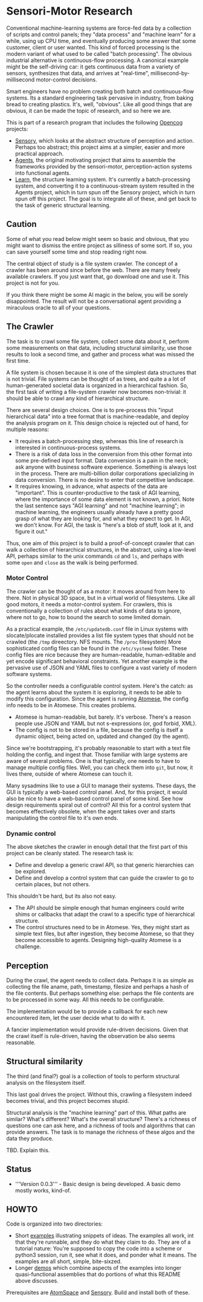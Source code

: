 Sensori-Motor Research
======================
Conventional machine-learning systems are force-fed data by a collection
of scripts and control panels; they "data process" and "machine learn"
for a while, using up CPU time, and eventually producing some answer
that some customer, client or user wanted. This kind of forced
processing is the modern variant of what used to be called "batch
processing". The obvious industrial alternative is continuous-flow
processing. A canonical example might be the self-driving car: it gets
continuous data from a variety of sensors, synthesizes that data, and
arrives at "real-time", millisecond-by-millisecond motor-control
decisions.

Smart engineers have no problem creating both batch and continuous-flow
systems. Its a standard engineering task pervasive in industry, from
baking bread to creating plastics. It's, well, "obvious". Like all good
things that are obvious, it can be made the topic of research, and so
here we are.

This is part of a research program that includes the following
[Opencog](https://github.com/opencog/) projects:
* [Sensory](https://github.com/opencog/sensory), which looks at the
  abstract structure of perception and action. Perhaps too abstract;
  this project aims at a simpler, easier and more practical approach.
* [Agents](https://github.com/opencog/agents), the original motivating
  project that aims to assemble the frameworks provided by the
  sensori-motor, perception-action systems into functional agents.
* [Learn](https://github.com/opencog/learn), the structure learning
  system. It's currently a batch-processing system, and converting it
  to a continuous-stream system resulted in the Agents project, which
  in turn spun off the Sensory project, which in turn spun off this
  project. The goal is to integrate all of these, and get back to the
  task of generic structural learning.

Caution
-------
Some of what you read below might seem so basic and obvious, that you
might want to dismiss the entire project as silliness of some sort.
If so, you can save yourself some time and stop reading right now.

The central object of study is a file system crawler. The concept
of a crawler has been around since before the web. There are many
freely available crawlers. If you just want that, go download one and
use it.  This project is not for you.

If you think there might be some AI magic in the below, you will be
sorely disappointed. The result will not be a conversational agent
providing a miraculous oracle to all of your questions.

The Crawler
-----------
The task is to crawl some file system, collect some data about it,
perform some measurements on that data, including structural similarity,
use those results to look a second time, and gather and process what
was missed the first time.

A file system is chosen because it is one of the simplest data
structures that is not trivial. File systems can be thought of as trees,
and quite a a lot of human-generated societal data is organized in a
hierarchical fashion. So, the first task of writing a file-system
crawler now becomes non-trivial: it should be able to crawl any kind of
hierarchical structure.

There are several design choices. One is to pre-process this "input
hierarchical data" into a tree format that is machine-readable, and
deploy the analysis program on it. This design choice is rejected out of
hand, for multiple reasons:
* It requires a batch-processing step, whereas this line of research
  is interested in continuous-process systems.
* There is a risk of data loss in the conversion from this other format
  into some pre-defined input format. Data conversion is a pain in the
  neck; ask anyone with business software experience. Something is
  always lost in the process. There are multi-billion dollar
  corporations specializing in data conversion. There is no desire to
  enter that competitive landscape.
* It requires knowing, in advance, what aspects of the data are
  "important". This is counter-productive to the task of AGI learning,
  where the importance of some data element is not known, a priori.
  Note the last sentence says "AGI learning" and not "machine learning";
  in machine learning, the engineers usually already have a pretty
  good grasp of what they are looking for, and what they expect to get.
  In AGI, we don't know. For AGI, the task is "here's a blob of stuff,
  look at it, and figure it out."

Thus, one aim of this project is to build a proof-of-concept crawler
that can walk a collection of hierarchical structures, in the abstract,
using a low-level API, perhaps similar to the unix commands `cd` and
`ls`, and perhaps with some `open` and `close` as the walk is being
performed.

### Motor Control
The crawler can be thought of as a motor: it moves around from here to
there. Not in physical 3D space, but in a virtual world of filesystems.
Like all good motors, it needs a motor-control system. For crawlers,
this is conventionally a collection of rules about what kinds of data
to ignore, where not to go, how to bound the search to some limited
domain.

As a practical example, the `/etc/updatedb.conf` file in Linux systems
with slocate/plocate installed provides a list file system types that
should not be crawled (the `/tmp` direectory. NFS mounts. The `/proc`
filesystem) More sophisticated config files can be found in the
`/etc/systemd` folder. These config files are nice because they are
human-readable, human-editable and yet encode significant behavioral
constraints. Yet another example is the pervasive use of JSON and YAML
files to configure a vast variety of modern software systems.

So the controller needs a configurable control system. Here's the catch:
as the agent learns about the system it is exploring, it needs to be
able to modify this configuration. Since the agent is running
[Atomese](https://opencog.org/wiki/Atomese), the config info needs to be
in Atomese. This creates problems.
* Atomese is human-readable, but barely. It's verbose. There's a reason
  people use JSON and YAML but not s-expressions (or, god forbid, XML).
* The config is not to be stored in a file, because the config is itself
  a dynamic object, being acted on, updated and changed (by the agent).

Since we're bootstrapping, it's probably reasonable to start with a text
file holding the config, and ingest that. Those familiar with large
systems are aware of several problems. One is that typically, one needs
to have to manage multiple config files. Well, you can check them into
`git`, but now, it lives there, outside of where Atomese can touch it.

Many sysadmins like to use a GUI to manage their systems. These days,
the GUI is typically a web-based control panel. And, for this project,
it would also be nice to have a web-based control panel of some kind.
See how design requirements spiral out of control? All this for a
control system that becomes effectively obsolete, when the agent takes
over and starts manipulating the control file to it's own ends.

### Dynamic control
The above sketches the crawler in enough detail that the first part of
this project can be cleanly stated. The research task is:
* Define and develop a generic crawl API, so that generic hierarchies
  can be explored.
* Define and develop a control system that can guide the crawler to go
  to certain places, but not others.

This shouldn't be hard, but its also not easy.
* The API should be simple enough that human engineers could write shims
  or callbacks that adapt the crawl to a specific type of hierarchical
  structure.
* The control structures need to be in Atomese. Yes, they might start
  as simple text files, but after ingestion, they become Atomese, so
  that they become accessible to agents. Designing high-quality Atomese
  is a challenge.

Perception
----------
During the crawl, the agent needs to collect data. Perhaps it is as
simple as collecting the file aname, path, timestamp, filesize and
perhaps a hash of the file contents. But perhaps something else: perhaps
the file contents are to be processed in some way. All this needs to be
configurable.

The implementation would be to provide a callback for each new
encountered item, let the user decide what to do with it.

A fancier implementation would provide rule-driven decisions.
Given that the crawl itself is rule-driven, having the observation
be also seems reasonable.

Structural similarity
---------------------
The third (and final?) goal is a collection of tools to perform
structural analysis on the filesystem itself.

This last goal drives the project. Without this, crawling a filesystem
indeed becomes trivial, and this project becomes stupid.

Structural analysis is the "machine learning" part of this. What
paths are similar? What's different? What's the overall structure?
There's a richness of questions one can ask here, and a richness of
tools and algorithms that can provide answers. The task is to manage
the richness of these algos and the data they produce.

TBD. Explain this.


Status
------
* '''Version 0.0.3''' - Basic design is being developed. A basic
  demo mostly works, kind-of.

HOWTO
-----
Code is organized into two directories:
* Short [examples](examples) illustrating snippets of ideas. The
  examples all work, int that they're runnable, and they do what they
  claim to do. They are of a tutorial nature: You're supposed to copy
  the code into a scheme or python3 session, run it, see what it does,
  and ponder what it means.  The examples are all short, simple,
  bite-sixzed.
* Longer [demos](demos) which combine aspects of the examples into
  longer quasi-functional assemblies that do portions of what this
  README above discusses.

Prerequisites are
[AtomSpace](https://github.com/opencog/atomspace) and
[Sensory](https://github.com/opencog/sensory).
Build and install both of these.
